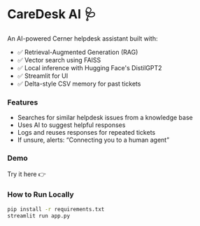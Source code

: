 # CareDesk AI 🩺

An AI-powered Cerner helpdesk assistant built with:
- ✅ Retrieval-Augmented Generation (RAG)
- ✅ Vector search using FAISS
- ✅ Local inference with Hugging Face's DistilGPT2
- ✅ Streamlit for UI
- ✅ Delta-style CSV memory for past tickets

### Features
- Searches for similar helpdesk issues from a knowledge base
- Uses AI to suggest helpful responses
- Logs and reuses responses for repeated tickets
- If unsure, alerts: “Connecting you to a human agent”

### Demo
Try it here 👉 

### How to Run Locally
```bash
pip install -r requirements.txt
streamlit run app.py
